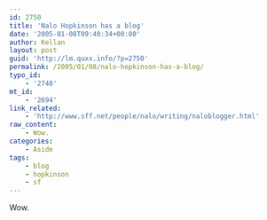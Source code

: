 ```yaml
---
id: 2750
title: 'Nalo Hopkinson has a blog'
date: '2005-01-08T09:40:34+00:00'
author: Kellan
layout: post
guid: 'http://lm.quxx.info/?p=2750'
permalink: /2005/01/08/nalo-hopkinson-has-a-blog/
typo_id:
    - '2748'
mt_id:
    - '2694'
link_related:
    - 'http://www.sff.net/people/nalo/writing/naloblogger.html'
raw_content:
    - Wow.
categories:
    - Aside
tags:
    - blog
    - hopkinson
    - sf
---
```


Wow.